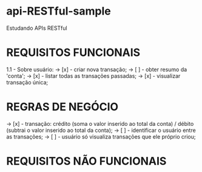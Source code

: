 # api-RESTful-sample
Estudando APIs RESTful


# REQUISITOS FUNCIONAIS

  1.1 - Sobre usuário:
-> [x] - criar nova transação;
-> [ ] - obter resumo da 'conta';
-> [x] - listar todas as transações passadas;
-> [x] - visualizar transação única;

# REGRAS DE NEGÓCIO

-> [x] - transação: crédito (soma o valor inserido ao total da conta) / débito (subtrai o valor inserido ao total da conta);
-> [ ] - identificar o usuário entre as transações;
-> [ ] - usuário só visualiza transações que ele próprio criou;

# REQUISITOS NÃO FUNCIONAIS